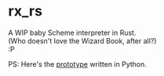 # rx_rs
A WIP baby Scheme interpreter in Rust.  
(Who doesn't love the Wizard Book, after all?)  
:P

PS: Here's the [prototype] written in Python.  

[prototype]: https://github.com/rami3l/rx_rs_prototype

